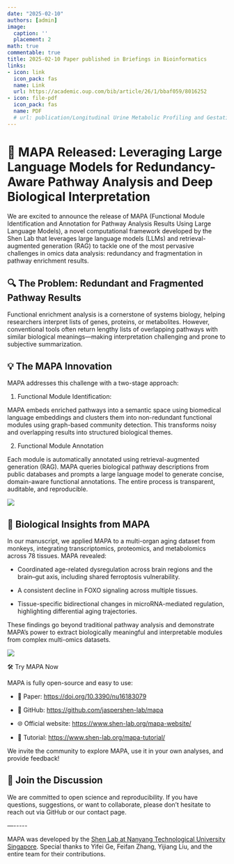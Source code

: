 ```yaml
---
date: "2025-02-10"
authors: [admin]
image:
  caption: ''
  placement: 2
math: true
commentable: true
title: 2025-02-10 Paper published in Briefings in Bioinformatics
links:
- icon: link
  icon_pack: fas
  name: Link
  url: https://academic.oup.com/bib/article/26/1/bbaf059/8016252
- icon: file-pdf
  icon_pack: fas
  name: PDF
  # url: publication/Longitudinal Urine Metabolic Profiling and Gestational Age Prediction in Pregnancy.pdf
---
```



# 🚀 MAPA Released: Leveraging Large Language Models for Redundancy-Aware Pathway Analysis and Deep Biological Interpretation

We are excited to announce the release of MAPA (Functional Module Identification and Annotation for Pathway Analysis Results Using Large Language Models), a novel computational framework developed by the Shen Lab that leverages large language models (LLMs) and retrieval-augmented generation (RAG) to tackle one of the most pervasive challenges in omics data analysis: redundancy and fragmentation in pathway enrichment results.

## 🔍 The Problem: Redundant and Fragmented Pathway Results

Functional enrichment analysis is a cornerstone of systems biology, helping researchers interpret lists of genes, proteins, or metabolites. However, conventional tools often return lengthy lists of overlapping pathways with similar biological meanings—making interpretation challenging and prone to subjective summarization.

## 💡 The MAPA Innovation

MAPA addresses this challenge with a two-stage approach:

1. Functional Module Identification: 

MAPA embeds enriched pathways into a semantic space using biomedical language embeddings and clusters them into non-redundant functional modules using graph-based community detection. This transforms noisy and overlapping results into structured biological themes.

2. Functional Module Annotation

Each module is automatically annotated using retrieval-augmented generation (RAG). MAPA queries biological pathway descriptions from public databases and prompts a large language model to generate concise, domain-aware functional annotations. The entire process is transparent, auditable, and reproducible.

![](annotation.jpg)

## 🧪 Biological Insights from MAPA

In our manuscript, we applied MAPA to a multi-organ aging dataset from monkeys, integrating transcriptomics, proteomics, and metabolomics across 78 tissues. MAPA revealed:

* Coordinated age-related dysregulation across brain regions and the brain–gut axis, including shared ferroptosis vulnerability.
	
* A consistent decline in FOXO signaling across multiple tissues.
	
* Tissue-specific bidirectional changes in microRNA-mediated regulation, highlighting differential aging trajectories.

These findings go beyond traditional pathway analysis and demonstrate MAPA’s power to extract biologically meaningful and interpretable modules from complex multi-omics datasets.

![](Figure_6.jpg)

🛠️ Try MAPA Now

MAPA is fully open-source and easy to use:
	
* 📜 Paper: https://doi.org/10.3390/nu16183079
	
* 🔗 GitHub: https://github.com/jaspershen-lab/mapa
	
* 🌐 Official website: https://www.shen-lab.org/mapa-website/
	
* 📖 Tutorial: https://www.shen-lab.org/mapa-tutorial/

We invite the community to explore MAPA, use it in your own analyses, and provide feedback!

## 📢 Join the Discussion

We are committed to open science and reproducibility. If you have questions, suggestions, or want to collaborate, please don’t hesitate to reach out via GitHub or our contact page.

—-----

MAPA was developed by the [Shen Lab at Nanyang Technological University Singapore](https://www.shen-lab.org/). Special thanks to Yifei Ge, Feifan Zhang, Yijiang Liu, and the entire team for their contributions.

